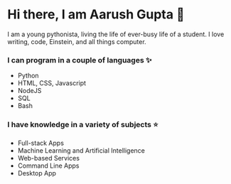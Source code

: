 # Hi there, I am Aarush Gupta 👋
I am a young pythonista, living the life of ever-busy life of a student. I love writing, code, Einstein, and all things computer.

### I can program in a couple of languages ✨
- Python
- HTML, CSS, Javascript
- NodeJS
- SQL
- Bash

### I have knowledge in a variety of subjects ⭐
- Full-stack Apps
- Machine Learning and Artificial Intelligence
- Web-based Services
- Command Line Apps
- Desktop App
